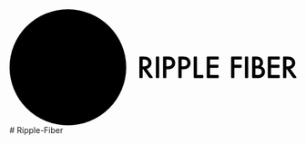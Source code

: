 <div align="cetner">
      <svg id="Main_Layer" className="logo" data-name="Main Layer" xmlns="http://www.w3.org/2000/svg" viewBox="0 0 944.69 384.19">
        <g>
          <circle className="cls-1" cx="192.09" cy="192.09" r="192.09"/>
          <g>
            <g>
              <path className="cls-2" d="M192.09,214.92c-32.53,0-58.99,26.46-58.99,58.99s26.46,58.99,58.99,58.99,58.99-26.46,58.99-58.99-26.46-58.99-58.99-58.99"/>
              <path className="cls-2" d="M281.1,152.81c-24.03-20.47-55.35-31.7-88.63-31.7-.13,0-.26,0-.38,0s-.26,0-.38,0c-33.27,0-64.6,11.23-88.62,31.7-.91.78-2.1,2.56-2.17,4.43-.1,3.01,1.42,4.64,1.42,4.64l11.3,13.92s1.66,2.16,4.42,2.42c2.19.2,3.72-.55,4.52-1.14,21.72-16.18,45.65-24.51,69.53-24.51s47.81,8.33,69.53,24.51c.79.59,2.33,1.35,4.52,1.14,2.76-.26,4.42-2.42,4.42-2.42l11.3-13.92s1.52-1.63,1.42-4.64c-.06-1.87-1.25-3.65-2.17-4.43"/>
              <path className="cls-2" d="M249.03,193.07c-15.42-12.38-35.11-19.15-55.97-19.15-.32,0-.64.02-.97.02-.32,0-.64-.02-.96-.02-20.87,0-40.56,6.77-55.98,19.15-1.24.99-2.26,2.98-2.34,4.85-.1,2.62,1.33,4.28,1.33,4.28l4.69,5.77s1.5,2.03,4.31,2.37c1.86.23,3.53-.41,4.66-1.21,13.96-9.87,29.29-14.62,44.28-14.68,14.99.06,30.33,4.81,44.28,14.68,1.13.8,2.81,1.44,4.66,1.21,2.82-.34,4.31-2.37,4.31-2.37l4.69-5.77s1.43-1.66,1.33-4.28c-.07-1.86-1.1-3.85-2.34-4.85"/>
              <path className="cls-2" d="M318.97,100.16c-34.08-28.78-78.36-44.58-125.39-44.58-.26,0-.52,0-.78,0-.24,0-.47,0-.7,0-.23,0-.47,0-.7,0-.26,0-.52,0-.78,0-47.03,0-91.31,15.8-125.39,44.58-.85.72-3.07,3.02-3.35,6.81-.31,4.13,2.09,7.12,2.09,7.12l13.03,16.6c.47.55,2.95,4.31,7.72,4.65,4.22.25,6.36-1.4,6.85-1.78,29.25-22.6,64.03-33.22,99.84-33.22.23,0,.47.01.7.01.23,0,.47-.01.7-.01,35.81,0,70.58,10.61,99.84,33.22.49.38,2.63,2.03,6.86,1.78,4.76-.34,7.25-4.09,7.71-4.65l13.03-16.6s2.4-2.99,2.09-7.12c-.28-3.79-2.5-6.09-3.35-6.81"/>
            </g>
            <path className="cls-1" d="M184.71,270.45c.16.15.5.14.5.14h3.26c4.07,0,7.17-.75,9.31-2.24,1.22-.82,2.19-1.98,2.9-3.49.71-1.51,1.07-3.13,1.07-4.86,0-3.39-1.1-5.97-3.31-7.73-2.2-1.77-5.46-2.65-9.77-2.65h-3.6c-.09,0-.33.04-.4.13-.07.09-.13.16-.13.3v19.9s-.01.35.15.5M200,278.7l18.42,24.73c.88,1.15,1.32,2,1.32,2.54,0,.75-.27,1.27-.82,1.58-.54.31-1.47.46-2.8.46h-8.4c-1.35,0-2.02-.32-2.31-.48-.29-.15-.96-.54-1.71-1.66l-17.35-25.8h-1.73v24.32c0,1.6-.39,2.26-.79,2.67s-1.21.94-2.77.94h-6.36c-1.59,0-2.37-.49-2.77-.9-.41-.41-.84-1.12-.84-2.71v-62.23c0-1.59.59-2.29,1-2.7.41-.41,1.02-.92,2.61-.92h16.54c7.8,0,13.71,1.65,17.71,4.94,2.14,1.73,3.82,3.99,5.04,6.79,1.22,2.8,1.83,5.74,1.83,8.83s-.56,5.99-1.68,8.7c-1.12,2.72-2.65,4.92-4.58,6.62-2.48,2.07-5.67,3.49-9.57,4.27"/>
          </g>
        </g>
        <g>
          <path className="cls-1" d="M451.63,197.4l18.44,25.34c.94,1.29,1.41,2.23,1.41,2.82,0,.8-.3,1.37-.89,1.7-.59.33-1.62.5-3.08.5h-4.18c-1.46,0-2.35-.08-2.67-.24s-.89-.84-1.72-2.06l-18.76-26.91h-1.93v25.29c0,1.71-.23,2.79-.68,3.24s-1.53.68-3.24.68h-2.93c-1.71,0-2.79-.23-3.24-.68-.45-.45-.68-1.53-.68-3.24v-63.48c0-1.67.23-2.75.68-3.24.49-.45,1.57-.68,3.24-.68h8.67c4.6,0,8.32.31,11.18.94,2.86.63,5.4,1.69,7.63,3.19,2.65,1.78,4.75,4.23,6.32,7.37,1.46,2.96,2.19,6.11,2.19,9.46,0,4.98-1.45,9.31-4.34,12.98-2.89,3.67-6.71,6.02-11.44,7.03ZM438.25,189.19h3.45c4.74,0,8.31-.85,10.71-2.56,3-2.09,4.49-5.12,4.49-9.09,0-3.73-1.39-6.56-4.18-8.52-2.37-1.64-5.92-2.46-10.66-2.46h-3.81v22.62Z"/>
          <path className="cls-1" d="M492.63,160.35v63.48c0,1.71-.23,2.79-.68,3.24s-1.53.68-3.24.68h-2.93c-1.71,0-2.79-.23-3.24-.68-.45-.45-.68-1.53-.68-3.24v-63.48c0-1.71.23-2.79.68-3.24s1.53-.68,3.24-.68h2.93c1.71,0,2.79.23,3.24.68.45.45.68,1.53.68,3.24Z"/>
          <path className="cls-1" d="M516.25,198.81v25.03c0,1.71-.23,2.79-.68,3.24s-1.53.68-3.24.68h-2.93c-1.71,0-2.79-.23-3.24-.68-.45-.45-.68-1.53-.68-3.24v-63.48c0-1.71.23-2.79.68-3.24s1.53-.68,3.24-.68h8.26c6.58,0,11.29.47,14.11,1.41,5.16,1.71,8.95,5,11.39,9.87,1.57,3.1,2.35,6.39,2.35,9.88,0,6.13-2.07,11.18-6.22,15.15-4.21,4.04-10.22,6.06-18.02,6.06h-5.02ZM516.25,188.83h4.02c5.16,0,8.88-.96,11.18-2.87,2.44-2.05,3.66-4.89,3.66-8.52s-1.34-6.6-4.02-8.52c-2.37-1.71-6.13-2.56-11.29-2.56h-3.55v22.46Z"/>
          <path className="cls-1" d="M566.7,198.81v25.03c0,1.71-.23,2.79-.68,3.24s-1.53.68-3.24.68h-2.93c-1.71,0-2.79-.23-3.24-.68-.45-.45-.68-1.53-.68-3.24v-63.48c0-1.71.23-2.79.68-3.24s1.53-.68,3.24-.68h8.26c6.58,0,11.29.47,14.11,1.41,5.16,1.71,8.95,5,11.39,9.87,1.57,3.1,2.35,6.39,2.35,9.88,0,6.13-2.07,11.18-6.22,15.15-4.21,4.04-10.22,6.06-18.02,6.06h-5.02ZM566.7,188.83h4.02c5.16,0,8.88-.96,11.18-2.87,2.44-2.05,3.66-4.89,3.66-8.52s-1.34-6.6-4.02-8.52c-2.37-1.71-6.13-2.56-11.29-2.56h-3.55v22.46Z"/>
          <path className="cls-1" d="M617.16,217.62h17.03c1.71,0,2.79.23,3.24.68.45.45.68,1.53.68,3.24v2.3c0,1.71-.23,2.79-.68,3.24s-1.53.68-3.24.68h-23.88c-1.71,0-2.79-.23-3.24-.68-.45-.45-.68-1.53-.68-3.24v-63.48c0-1.71.23-2.79.68-3.24s1.53-.68,3.24-.68h2.93c1.71,0,2.79.23,3.24.68.45.45.68,1.53.68,3.24v57.26Z"/>
          <path className="cls-1" d="M660.18,166.57v17.08h23.82c1.71,0,2.79.23,3.24.68s.68,1.53.68,3.24v2.3c0,1.67-.23,2.75-.68,3.24-.45.45-1.53.68-3.24.68h-23.82v23.82h24.66c1.71,0,2.79.23,3.24.68.49.45.73,1.53.73,3.24v2.3c0,1.71-.24,2.79-.73,3.24-.45.45-1.53.68-3.24.68h-31.5c-1.71,0-2.79-.23-3.24-.68-.45-.45-.68-1.53-.68-3.24v-63.48c0-1.67.23-2.75.68-3.24.49-.45,1.57-.68,3.24-.68h31.5c1.71,0,2.79.23,3.24.68.49.49.73,1.57.73,3.24v2.3c0,1.67-.24,2.75-.73,3.24-.45.45-1.53.68-3.24.68h-24.66Z"/>
          <path className="cls-1" d="M740.43,166.57v17.08h20.06c1.67,0,2.75.23,3.24.68.45.45.68,1.53.68,3.24v2.3c0,1.67-.23,2.75-.68,3.24-.49.45-1.57.68-3.24.68h-20.06v30.04c0,1.71-.23,2.79-.68,3.24s-1.53.68-3.24.68h-2.93c-1.71,0-2.79-.23-3.24-.68-.45-.45-.68-1.53-.68-3.24v-63.48c0-1.67.23-2.75.68-3.24.49-.45,1.57-.68,3.24-.68h27.74c1.71,0,2.79.23,3.24.68.45.49.68,1.57.68,3.24v2.3c0,1.67-.23,2.75-.68,3.24-.45.45-1.53.68-3.24.68h-20.9Z"/>
          <path className="cls-1" d="M785.93,160.35v63.48c0,1.71-.23,2.79-.68,3.24s-1.53.68-3.24.68h-2.93c-1.71,0-2.79-.23-3.24-.68-.45-.45-.68-1.53-.68-3.24v-63.48c0-1.71.23-2.79.68-3.24s1.53-.68,3.24-.68h2.93c1.71,0,2.79.23,3.24.68.45.45.68,1.53.68,3.24Z"/>
          <path className="cls-1" d="M828.88,189.35c2.58.91,4.75,2.19,6.53,3.87,3.83,3.69,5.75,8.39,5.75,14.11,0,6.23-2.39,11.34-7.16,15.31-2.33,1.92-4.87,3.25-7.6,4-2.74.75-6.5,1.12-11.31,1.12h-12.38c-1.71,0-2.79-.23-3.24-.68-.45-.45-.68-1.53-.68-3.24v-63.48c0-1.71.23-2.79.68-3.24s1.53-.68,3.24-.68h6.79c4.25,0,7.69.28,10.32.84,2.63.56,4.9,1.5,6.82,2.82,2.58,1.74,4.61,4.25,6.11,7.52,1.32,2.82,1.99,5.73,1.99,8.72,0,5.16-1.95,9.49-5.85,13.01ZM809.55,187.05h3.34c4.04,0,6.91-.84,8.62-2.51,2.02-2.02,3.03-4.68,3.03-7.99s-.99-5.82-2.98-7.73c-1.71-1.67-4.46-2.51-8.25-2.51h-3.76v20.74ZM809.55,217.62h6.69c4.39,0,7.68-.75,9.87-2.25,1.32-.87,2.39-2.08,3.21-3.63.82-1.55,1.23-3.14,1.23-4.78s-.4-3.24-1.2-4.81c-.8-1.57-1.86-2.8-3.19-3.71-2.3-1.57-6.03-2.35-11.18-2.35h-5.43v21.53Z"/>
          <path className="cls-1" d="M861.17,166.57v17.08h23.82c1.71,0,2.79.23,3.24.68s.68,1.53.68,3.24v2.3c0,1.67-.23,2.75-.68,3.24-.45.45-1.53.68-3.24.68h-23.82v23.82h24.66c1.71,0,2.79.23,3.24.68.49.45.73,1.53.73,3.24v2.3c0,1.71-.24,2.79-.73,3.24-.45.45-1.53.68-3.24.68h-31.5c-1.71,0-2.79-.23-3.24-.68-.45-.45-.68-1.53-.68-3.24v-63.48c0-1.67.23-2.75.68-3.24.49-.45,1.57-.68,3.24-.68h31.5c1.71,0,2.79.23,3.24.68.49.49.73,1.57.73,3.24v2.3c0,1.67-.24,2.75-.73,3.24-.45.45-1.53.68-3.24.68h-24.66Z"/>
          <path className="cls-1" d="M924.84,197.4l18.44,25.34c.94,1.29,1.41,2.23,1.41,2.82,0,.8-.3,1.37-.89,1.7-.59.33-1.62.5-3.08.5h-4.18c-1.46,0-2.35-.08-2.67-.24s-.89-.84-1.72-2.06l-18.76-26.91h-1.93v25.29c0,1.71-.23,2.79-.68,3.24s-1.53.68-3.24.68h-2.93c-1.71,0-2.79-.23-3.24-.68-.45-.45-.68-1.53-.68-3.24v-63.48c0-1.67.23-2.75.68-3.24.49-.45,1.57-.68,3.24-.68h8.67c4.6,0,8.32.31,11.18.94,2.86.63,5.4,1.69,7.63,3.19,2.65,1.78,4.75,4.23,6.32,7.37,1.46,2.96,2.19,6.11,2.19,9.46,0,4.98-1.45,9.31-4.34,12.98-2.89,3.67-6.71,6.02-11.44,7.03ZM911.46,189.19h3.45c4.74,0,8.31-.85,10.71-2.56,3-2.09,4.49-5.12,4.49-9.09,0-3.73-1.39-6.56-4.18-8.52-2.37-1.64-5.92-2.46-10.66-2.46h-3.81v22.62Z"/>
        </g>
      </svg>
</div>
# Ripple-Fiber
